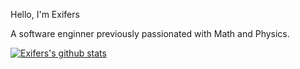 Hello, I'm Exifers

A software enginner previously passionated with Math and Physics.

[![Exifers's github stats](https://github-readme-stats.vercel.app/api?username=Exifers)](https://github.com/anuraghazra/github-readme-stats)

